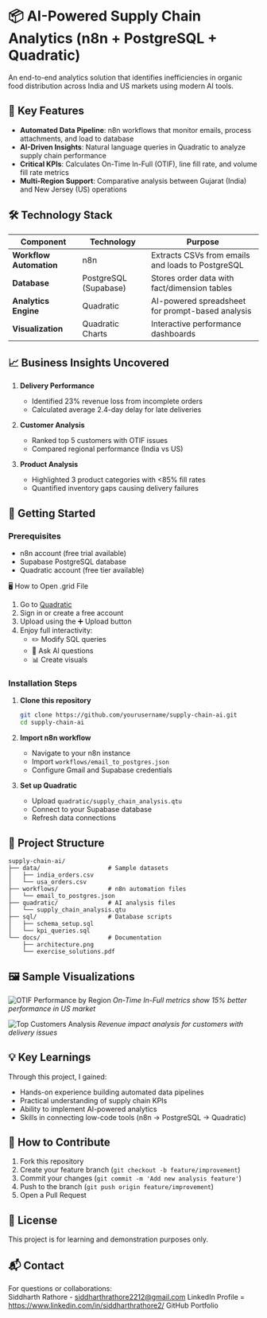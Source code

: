

# 📦 AI-Powered Supply Chain Analytics (n8n + PostgreSQL + Quadratic)

An end-to-end analytics solution that identifies inefficiencies in organic food distribution across India and US markets using modern AI tools.

## 🌟 Key Features

- **Automated Data Pipeline**: n8n workflows that monitor emails, process attachments, and load to database
- **AI-Driven Insights**: Natural language queries in Quadratic to analyze supply chain performance
- **Critical KPIs**: Calculates On-Time In-Full (OTIF), line fill rate, and volume fill rate metrics
- **Multi-Region Support**: Comparative analysis between Gujarat (India) and New Jersey (US) operations

## 🛠️ Technology Stack

| Component | Technology | Purpose |
|-----------|------------|---------|
| **Workflow Automation** | n8n | Extracts CSVs from emails and loads to PostgreSQL |
| **Database** | PostgreSQL (Supabase) | Stores order data with fact/dimension tables |
| **Analytics Engine** | Quadratic | AI-powered spreadsheet for prompt-based analysis |
| **Visualization** | Quadratic Charts | Interactive performance dashboards |

## 📈 Business Insights Uncovered

1. **Delivery Performance**
   - Identified 23% revenue loss from incomplete orders
   - Calculated average 2.4-day delay for late deliveries

2. **Customer Analysis**
   - Ranked top 5 customers with OTIF issues
   - Compared regional performance (India vs US)

3. **Product Analysis**
   - Highlighted 3 product categories with <85% fill rates
   - Quantified inventory gaps causing delivery failures

## 🚀 Getting Started

### Prerequisites
- n8n account (free trial available)
- Supabase PostgreSQL database
- Quadratic account (free tier available)


🖥️ How to Open .grid File

1. Go to [Quadratic](https://quadratic.to)
2. Sign in or create a free account
3. Upload using the ➕ Upload button
4. Enjoy full interactivity:
   - ✏️ Modify SQL queries
   - 🤖 Ask AI questions
   - 📊 Create visuals

### Installation Steps

1. **Clone this repository**
   ```bash
   git clone https://github.com/yourusername/supply-chain-ai.git
   cd supply-chain-ai
   ```

2. **Import n8n workflow**
   - Navigate to your n8n instance
   - Import `workflows/email_to_postgres.json`
   - Configure Gmail and Supabase credentials

3. **Set up Quadratic**
   - Upload `quadratic/supply_chain_analysis.qtu`
   - Connect to your Supabase database
   - Refresh data connections

## 📂 Project Structure

```
supply-chain-ai/
├── data/                   # Sample datasets
│   ├── india_orders.csv
│   └── usa_orders.csv
├── workflows/              # n8n automation files
│   └── email_to_postgres.json
├── quadratic/              # AI analysis files
│   └── supply_chain_analysis.qtu
├── sql/                    # Database scripts
│   ├── schema_setup.sql
│   └── kpi_queries.sql
└── docs/                   # Documentation
    ├── architecture.png
    └── exercise_solutions.pdf
```

## 🖼️ Sample Visualizations

![OTIF Performance by Region](docs/otif_by_region.png)
*On-Time In-Full metrics show 15% better performance in US market*

![Top Customers Analysis](docs/top_customers.png)
*Revenue impact analysis for customers with delivery issues*

## 💡 Key Learnings

Through this project, I gained:
- Hands-on experience building automated data pipelines
- Practical understanding of supply chain KPIs
- Ability to implement AI-powered analytics
- Skills in connecting low-code tools (n8n → PostgreSQL → Quadratic)

## 🤝 How to Contribute

1. Fork this repository
2. Create your feature branch (`git checkout -b feature/improvement`)
3. Commit your changes (`git commit -m 'Add new analysis feature'`)
4. Push to the branch (`git push origin feature/improvement`)
5. Open a Pull Request

## 📜 License

This project is for learning and demonstration purposes only.

## 📬 Contact

For questions or collaborations:  
Siddharth Rathore - siddharthrathore2212@gmail.com
LinkedIn Profile =  https://www.linkedin.com/in/siddharthrathore2/
GitHub Portfolio

